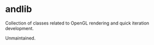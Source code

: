 # andlib

Collection of classes related to OpenGL rendering and quick iteration development.

Unmaintained.
